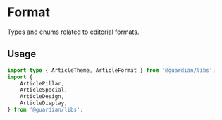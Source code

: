# Format

Types and enums related to editorial formats.

## Usage

```ts
import type { ArticleTheme, ArticleFormat } from '@guardian/libs';
import {
    ArticlePillar,
    ArticleSpecial,
    ArticleDesign,
    ArticleDisplay,
} from '@guardian/libs';
```
